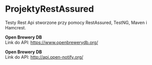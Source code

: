 # ProjektyRestAssured
Testy Rest Api stworzone przy pomocy RestAssured, TestNG, Maven i Hamcrest.


<b>Open Brewery DB</b><br/>
Link do API: https://www.openbrewerydb.org/

<b>Open Brewery DB</b><br/>
Link do API: http://api.open-notify.org/
